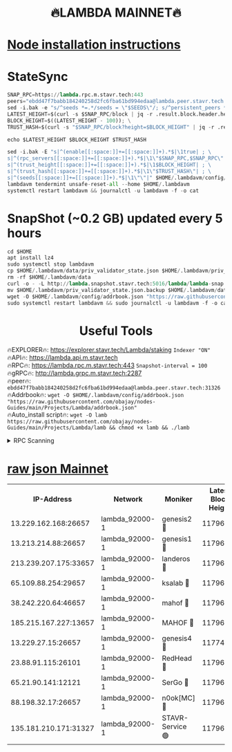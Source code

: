 <h1 align="center"> 🔥LAMBDA MAINNET🔥</h1>


[Node installation instructions](https://github.com/obajay/nodes-Guides/tree/main/Projects/Lambda)
=


# StateSync
```python
SNAP_RPC=https://lambda.rpc.m.stavr.tech:443
peers="ebdd47f7babb184240258d2fc6fba61bd994edaa@lambda.peer.stavr.tech:31326" 
sed -i.bak -e "s/^seeds *=.*/seeds = \"$SEEDS\"/; s/^persistent_peers *=.*/persistent_peers = \"$PEERS\"/" $HOME/.lambdavm/config/config.toml
LATEST_HEIGHT=$(curl -s $SNAP_RPC/block | jq -r .result.block.header.height); \
BLOCK_HEIGHT=$((LATEST_HEIGHT - 100)); \
TRUST_HASH=$(curl -s "$SNAP_RPC/block?height=$BLOCK_HEIGHT" | jq -r .result.block_id.hash)

echo $LATEST_HEIGHT $BLOCK_HEIGHT $TRUST_HASH

sed -i.bak -E "s|^(enable[[:space:]]+=[[:space:]]+).*$|\1true| ; \
s|^(rpc_servers[[:space:]]+=[[:space:]]+).*$|\1\"$SNAP_RPC,$SNAP_RPC\"| ; \
s|^(trust_height[[:space:]]+=[[:space:]]+).*$|\1$BLOCK_HEIGHT| ; \
s|^(trust_hash[[:space:]]+=[[:space:]]+).*$|\1\"$TRUST_HASH\"| ; \
s|^(seeds[[:space:]]+=[[:space:]]+).*$|\1\"\"|" $HOME/.lambdavm/config/config.toml
lambdavm tendermint unsafe-reset-all --home $HOME/.lambdavm
systemctl restart lambdavm && journalctl -u lambdavm -f -o cat

```
# SnapShot (~0.2 GB) updated every 5 hours
```python
cd $HOME
apt install lz4
sudo systemctl stop lambdavm
cp $HOME/.lambdavm/data/priv_validator_state.json $HOME/.lambdavm/priv_validator_state.json.backup
rm -rf $HOME/.lambdavm/data
curl -o - -L http://lambda.snapshot.stavr.tech:5016/lambda/lambda-snap.tar.lz4 | lz4 -c -d - | tar -x -C $HOME/.lambdavm --strip-components 2
mv $HOME/.lambdavm/priv_validator_state.json.backup $HOME/.lambdavm/data/priv_validator_state.json
wget -O $HOME/.lambdavm/config/addrbook.json "https://raw.githubusercontent.com/obajay/nodes-Guides/main/Projects/Lambda/addrbook.json"
sudo systemctl restart lambdavm && sudo journalctl -u lambdavm -f -o cat
```
 <h1 align="center"> Useful Tools</h1>

🔥EXPLORER🔥:      https://explorer.stavr.tech/Lambda/staking	        `Indexer "ON"` \
🔥API🔥: 			 		 https://lambda.api.m.stavr.tech \
🔥RPC🔥:           https://lambda.rpc.m.stavr.tech:443	              `Snapshot-interval = 100` \
🔥gRPC🔥:          http://lambda.grpc.m.stavr.tech:2287 \
🔥peer🔥:					 `ebdd47f7babb184240258d2fc6fba61bd994edaa@lambda.peer.stavr.tech:31326` \
🔥Addrbook🔥:    ```wget -O $HOME/.lambdavm/config/addrbook.json "https://raw.githubusercontent.com/obajay/nodes-Guides/main/Projects/Lambda/addrbook.json"``` \
🔥Auto_install script🔥: ```wget -O lamb https://raw.githubusercontent.com/obajay/nodes-Guides/main/Projects/Lambda/lamb && chmod +x lamb && ./lamb```


<details>
<summary>RPC Scanning</summary>

<h2 align="center"> We scan nodes in real time every 4 hours. And we provide the final result of RPC endpoints.
We cannot influence the operation of these nodes in any way. </h2>


```python
If Voting Power is higher than 0 --> then the Node is a validator of the network and may be subject to attack and be a potential threat to the chain.
```
```python
We marked such validators with a red symbol
```

</details>

[raw json Mainnet](https://rpc-check.lambm.stavr.tech/lambm/rpc-lambm-result.json)
=


<table><tr><th>IP-Address</th><th>Network</th><th>Moniker</th><th>Latest Block Height</th><th>Earliest Block Height</th><th>Catching Up</th><th>Tx Index</th><th>Voting Power</th><th>Scan Time</th></tr><tr><td>13.229.162.168:26657</td><td>lambda_92000-1</td><td>genesis2 🔴</td><td>11796274</td><td>1</td><td>False</td><td>on</td><td>16894314</td><td>2024-02-19T13:45:07.665038547UTC</td></tr><tr><td>13.213.214.88:26657</td><td>lambda_92000-1</td><td>genesis1 🔴</td><td>11796275</td><td>1</td><td>False</td><td>on</td><td>107835</td><td>2024-02-19T13:45:12.572810754UTC</td></tr><tr><td>213.239.207.175:33657</td><td>lambda_92000-1</td><td>landeros 🔴</td><td>11796271</td><td>8136001</td><td>False</td><td>off</td><td>1855936</td><td>2024-02-19T13:45:00.038668125UTC</td></tr><tr><td>65.109.88.254:29657</td><td>lambda_92000-1</td><td>ksalab 🔴</td><td>11796277</td><td>8715001</td><td>False</td><td>on</td><td>510465</td><td>2024-02-19T13:45:17.449785063UTC</td></tr><tr><td>38.242.220.64:46657</td><td>lambda_92000-1</td><td>mahof 🔴</td><td>11796277</td><td>10131001</td><td>False</td><td>off</td><td>770350</td><td>2024-02-19T13:45:22.284274712UTC</td></tr><tr><td>185.215.167.227:13657</td><td>lambda_92000-1</td><td>MAHOF 🔴</td><td>11796275</td><td>10134001</td><td>False</td><td>on</td><td>2051510</td><td>2024-02-19T13:45:11.353998281UTC</td></tr><tr><td>13.229.27.15:26657</td><td>lambda_92000-1</td><td>genesis4 🔴</td><td>11774832</td><td>11043001</td><td>False</td><td>on</td><td>9665448</td><td>2024-02-19T13:45:10.993959083UTC</td></tr><tr><td>23.88.91.115:26101</td><td>lambda_92000-1</td><td>RedHead 🔴</td><td>11796271</td><td>11696271</td><td>False</td><td>off</td><td>553202</td><td>2024-02-19T13:45:00.280754447UTC</td></tr><tr><td>65.21.90.141:12121</td><td>lambda_92000-1</td><td>SerGo 🔴</td><td>11796277</td><td>11696277</td><td>False</td><td>off</td><td>10612137</td><td>2024-02-19T13:45:21.965135896UTC</td></tr><tr><td>88.198.32.17:26657</td><td>lambda_92000-1</td><td>n0ok[MC] 🔴</td><td>11796278</td><td>11696278</td><td>False</td><td>off</td><td>1578630</td><td>2024-02-19T13:45:25.530802098UTC</td></tr><tr><td>135.181.210.171:31327</td><td>lambda_92000-1</td><td>STAVR-Service 🟢</td><td>11796277</td><td>11793001</td><td>False</td><td>on</td><td>0</td><td>2024-02-19T13:45:17.054926661UTC</td></tr></table>
